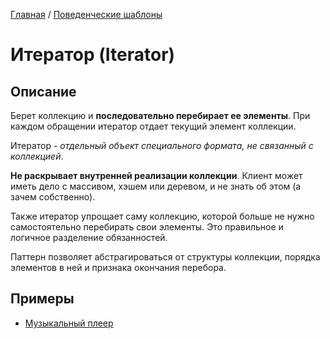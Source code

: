 [Главная](../..) / [Поведенческие шаблоны](..)

# Итератор (Iterator)


## Описание

Берет коллекцию и **последовательно перебирает ее элементы**. При каждом обращении итератор отдает текущий элемент коллекции.

Итератор - *отдельный объект специального формата, не связанный с коллекцией*. 

**Не раскрывает внутренней реализации коллекции**. Клиент может иметь дело с массивом, хэшем или деревом, и не знать об этом (а зачем собственно).

Также итератор упрощает саму коллекцию, которой больше не нужно самостоятельно перебирать свои элементы. Это правильное и логичное разделение обязанностей.

Паттерн позволяет абстрагироваться от структуры коллекции, порядка элементов в ней и признака окончания перебора.

## Примеры

* [Музыкальный плеер](./music)




